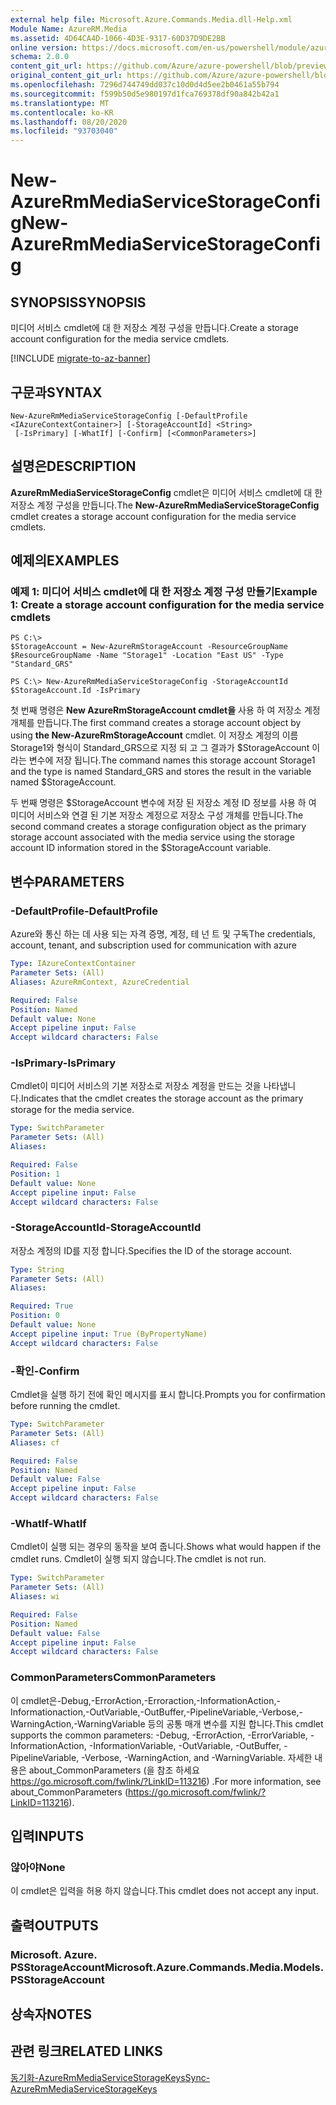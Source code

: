 ```yaml
---
external help file: Microsoft.Azure.Commands.Media.dll-Help.xml
Module Name: AzureRM.Media
ms.assetid: 4D64CA4D-1066-4D3E-9317-60D37D9DE2BB
online version: https://docs.microsoft.com/en-us/powershell/module/azurerm.media/new-azurermmediaservicestorageconfig
schema: 2.0.0
content_git_url: https://github.com/Azure/azure-powershell/blob/preview/src/ResourceManager/Media/Commands.Media/help/New-AzureRmMediaServiceStorageConfig.md
original_content_git_url: https://github.com/Azure/azure-powershell/blob/preview/src/ResourceManager/Media/Commands.Media/help/New-AzureRmMediaServiceStorageConfig.md
ms.openlocfilehash: 7296d744749dd037c10d0d4d5ee2b0461a55b794
ms.sourcegitcommit: f599b50d5e980197d1fca769378df90a842b42a1
ms.translationtype: MT
ms.contentlocale: ko-KR
ms.lasthandoff: 08/20/2020
ms.locfileid: "93703040"
---
```

# <span data-ttu-id="d08b7-101">New-AzureRmMediaServiceStorageConfig</span><span class="sxs-lookup"><span data-stu-id="d08b7-101">New-AzureRmMediaServiceStorageConfig</span></span>

## <span data-ttu-id="d08b7-102">SYNOPSIS</span><span class="sxs-lookup"><span data-stu-id="d08b7-102">SYNOPSIS</span></span>
<span data-ttu-id="d08b7-103">미디어 서비스 cmdlet에 대 한 저장소 계정 구성을 만듭니다.</span><span class="sxs-lookup"><span data-stu-id="d08b7-103">Create a storage account configuration for the media service cmdlets.</span></span>

[!INCLUDE [migrate-to-az-banner](../../includes/migrate-to-az-banner.md)]

## <span data-ttu-id="d08b7-104">구문과</span><span class="sxs-lookup"><span data-stu-id="d08b7-104">SYNTAX</span></span>

```
New-AzureRmMediaServiceStorageConfig [-DefaultProfile <IAzureContextContainer>] [-StorageAccountId] <String>
 [-IsPrimary] [-WhatIf] [-Confirm] [<CommonParameters>]
```

## <span data-ttu-id="d08b7-105">설명은</span><span class="sxs-lookup"><span data-stu-id="d08b7-105">DESCRIPTION</span></span>
<span data-ttu-id="d08b7-106">**AzureRmMediaServiceStorageConfig** cmdlet은 미디어 서비스 cmdlet에 대 한 저장소 계정 구성을 만듭니다.</span><span class="sxs-lookup"><span data-stu-id="d08b7-106">The **New-AzureRmMediaServiceStorageConfig** cmdlet creates a storage account configuration for the media service cmdlets.</span></span>

## <span data-ttu-id="d08b7-107">예제의</span><span class="sxs-lookup"><span data-stu-id="d08b7-107">EXAMPLES</span></span>

### <span data-ttu-id="d08b7-108">예제 1: 미디어 서비스 cmdlet에 대 한 저장소 계정 구성 만들기</span><span class="sxs-lookup"><span data-stu-id="d08b7-108">Example 1: Create a storage account configuration for the media service cmdlets</span></span>
```
PS C:\>
$StorageAccount = New-AzureRmStorageAccount -ResourceGroupName $ResourceGroupName -Name "Storage1" -Location "East US" -Type "Standard_GRS"

PS C:\> New-AzureRmMediaServiceStorageConfig -StorageAccountId $StorageAccount.Id -IsPrimary
```

<span data-ttu-id="d08b7-109">첫 번째 명령은 **New AzureRmStorageAccount cmdlet을** 사용 하 여 저장소 계정 개체를 만듭니다.</span><span class="sxs-lookup"><span data-stu-id="d08b7-109">The first command creates a storage account object by using **the New-AzureRmStorageAccount** cmdlet.</span></span>
<span data-ttu-id="d08b7-110">이 저장소 계정의 이름 Storage1와 형식이 Standard_GRS으로 지정 되 고 그 결과가 $StorageAccount 이라는 변수에 저장 됩니다.</span><span class="sxs-lookup"><span data-stu-id="d08b7-110">The command names this storage account Storage1 and the type is named Standard_GRS and stores the result in the variable named $StorageAccount.</span></span>

<span data-ttu-id="d08b7-111">두 번째 명령은 $StorageAccount 변수에 저장 된 저장소 계정 ID 정보를 사용 하 여 미디어 서비스와 연결 된 기본 저장소 계정으로 저장소 구성 개체를 만듭니다.</span><span class="sxs-lookup"><span data-stu-id="d08b7-111">The second command creates a storage configuration object as the primary storage account associated with the media service using the storage account ID information stored in the $StorageAccount variable.</span></span>

## <span data-ttu-id="d08b7-112">변수</span><span class="sxs-lookup"><span data-stu-id="d08b7-112">PARAMETERS</span></span>

### <span data-ttu-id="d08b7-113">-DefaultProfile</span><span class="sxs-lookup"><span data-stu-id="d08b7-113">-DefaultProfile</span></span>
<span data-ttu-id="d08b7-114">Azure와 통신 하는 데 사용 되는 자격 증명, 계정, 테 넌 트 및 구독</span><span class="sxs-lookup"><span data-stu-id="d08b7-114">The credentials, account, tenant, and subscription used for communication with azure</span></span>

```yaml
Type: IAzureContextContainer
Parameter Sets: (All)
Aliases: AzureRmContext, AzureCredential

Required: False
Position: Named
Default value: None
Accept pipeline input: False
Accept wildcard characters: False
```

### <span data-ttu-id="d08b7-115">-IsPrimary</span><span class="sxs-lookup"><span data-stu-id="d08b7-115">-IsPrimary</span></span>
<span data-ttu-id="d08b7-116">Cmdlet이 미디어 서비스의 기본 저장소로 저장소 계정을 만드는 것을 나타냅니다.</span><span class="sxs-lookup"><span data-stu-id="d08b7-116">Indicates that the cmdlet creates the storage account as the primary storage for the media service.</span></span>

```yaml
Type: SwitchParameter
Parameter Sets: (All)
Aliases: 

Required: False
Position: 1
Default value: None
Accept pipeline input: False
Accept wildcard characters: False
```

### <span data-ttu-id="d08b7-117">-StorageAccountId</span><span class="sxs-lookup"><span data-stu-id="d08b7-117">-StorageAccountId</span></span>
<span data-ttu-id="d08b7-118">저장소 계정의 ID를 지정 합니다.</span><span class="sxs-lookup"><span data-stu-id="d08b7-118">Specifies the ID of the storage account.</span></span>

```yaml
Type: String
Parameter Sets: (All)
Aliases: 

Required: True
Position: 0
Default value: None
Accept pipeline input: True (ByPropertyName)
Accept wildcard characters: False
```

### <span data-ttu-id="d08b7-119">-확인</span><span class="sxs-lookup"><span data-stu-id="d08b7-119">-Confirm</span></span>
<span data-ttu-id="d08b7-120">Cmdlet을 실행 하기 전에 확인 메시지를 표시 합니다.</span><span class="sxs-lookup"><span data-stu-id="d08b7-120">Prompts you for confirmation before running the cmdlet.</span></span>

```yaml
Type: SwitchParameter
Parameter Sets: (All)
Aliases: cf

Required: False
Position: Named
Default value: False
Accept pipeline input: False
Accept wildcard characters: False
```

### <span data-ttu-id="d08b7-121">-WhatIf</span><span class="sxs-lookup"><span data-stu-id="d08b7-121">-WhatIf</span></span>
<span data-ttu-id="d08b7-122">Cmdlet이 실행 되는 경우의 동작을 보여 줍니다.</span><span class="sxs-lookup"><span data-stu-id="d08b7-122">Shows what would happen if the cmdlet runs.</span></span>
<span data-ttu-id="d08b7-123">Cmdlet이 실행 되지 않습니다.</span><span class="sxs-lookup"><span data-stu-id="d08b7-123">The cmdlet is not run.</span></span>

```yaml
Type: SwitchParameter
Parameter Sets: (All)
Aliases: wi

Required: False
Position: Named
Default value: False
Accept pipeline input: False
Accept wildcard characters: False
```

### <span data-ttu-id="d08b7-124">CommonParameters</span><span class="sxs-lookup"><span data-stu-id="d08b7-124">CommonParameters</span></span>
<span data-ttu-id="d08b7-125">이 cmdlet은-Debug,-ErrorAction,-Erroraction,-InformationAction,-Informationaction,-OutVariable,-OutBuffer,-PipelineVariable,-Verbose,-WarningAction,-WarningVariable 등의 공통 매개 변수를 지원 합니다.</span><span class="sxs-lookup"><span data-stu-id="d08b7-125">This cmdlet supports the common parameters: -Debug, -ErrorAction, -ErrorVariable, -InformationAction, -InformationVariable, -OutVariable, -OutBuffer, -PipelineVariable, -Verbose, -WarningAction, and -WarningVariable.</span></span> <span data-ttu-id="d08b7-126">자세한 내용은 about_CommonParameters (을 참조 하세요 https://go.microsoft.com/fwlink/?LinkID=113216) .</span><span class="sxs-lookup"><span data-stu-id="d08b7-126">For more information, see about_CommonParameters (https://go.microsoft.com/fwlink/?LinkID=113216).</span></span>

## <span data-ttu-id="d08b7-127">입력</span><span class="sxs-lookup"><span data-stu-id="d08b7-127">INPUTS</span></span>

### <span data-ttu-id="d08b7-128">않아야</span><span class="sxs-lookup"><span data-stu-id="d08b7-128">None</span></span>
<span data-ttu-id="d08b7-129">이 cmdlet은 입력을 허용 하지 않습니다.</span><span class="sxs-lookup"><span data-stu-id="d08b7-129">This cmdlet does not accept any input.</span></span>

## <span data-ttu-id="d08b7-130">출력</span><span class="sxs-lookup"><span data-stu-id="d08b7-130">OUTPUTS</span></span>

### <span data-ttu-id="d08b7-131">Microsoft. Azure. PSStorageAccount</span><span class="sxs-lookup"><span data-stu-id="d08b7-131">Microsoft.Azure.Commands.Media.Models.PSStorageAccount</span></span>

## <span data-ttu-id="d08b7-132">상속자</span><span class="sxs-lookup"><span data-stu-id="d08b7-132">NOTES</span></span>

## <span data-ttu-id="d08b7-133">관련 링크</span><span class="sxs-lookup"><span data-stu-id="d08b7-133">RELATED LINKS</span></span>

[<span data-ttu-id="d08b7-134">동기화-AzureRmMediaServiceStorageKeys</span><span class="sxs-lookup"><span data-stu-id="d08b7-134">Sync-AzureRmMediaServiceStorageKeys</span></span>](./Sync-AzureRmMediaServiceStorageKeys.md)


